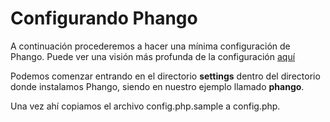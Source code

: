 # Configurando Phango

A continuación procederemos a hacer una mínima configuración de Phango. Puede ver una visión más profunda de la configuración [aquí](advanced/config.md)

Podemos comenzar entrando en el directorio **settings** dentro del directorio donde instalamos Phango, siendo en nuestro ejemplo llamado **phango**.

Una vez ahí copiamos el archivo config.php.sample a config.php.